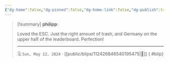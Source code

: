 ```yaml
---
{"dg-home":false,"dg-pinned":false,"dg-home-link":false,"dg-publish":true,"type":"blip","disabled rules":["yaml-title","yaml-title-alias","file-name-heading"],"title":"philipp on mastodon @ 2024-05-12","created-date":"2024-05-12T07:05:36","id":112426846540195470,"updated-date":"2025-05-02T08:50:44","dg-path":"blips/112426846540195475.md","permalink":"/blips/112426846540195475/","dgPassFrontmatter":true,"created":"2024-05-12T07:05:36","updated":"2025-05-02T08:50:44"}
---
```


> [!summary] **philipp**:
>
> Loved the ESC. Just the right amount of trash, and Germany on the upper half of the leaderboard. Perfection!
> - - -
>
> 🗓️ `Sun, May 12, 2024` · [[public/blips/112426846540195475\|🔗]]
{ #blip}

